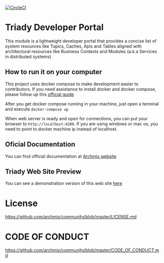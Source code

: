 [![CircleCI](https://circleci.com/gh/triady-oss/governance.svg?style=svg)](https://circleci.com/gh/triady-oss/governance)

# Triady Developer Portal

This module is a lightweight developer portal that provides a concise list of system resources like Topics, Caches, Apis and Tables aligned with architectural resources like Business Contexts and Modules (a.k.a Services in distributed systems)

## How to run it on your computer
This project uses docker compose to make development easier to contributors. 
If you need assistance to install docker and docker compose, please follow up this [official guide](https://docs.docker.com/compose/install/)

After you get docker compose running in your machine, just open a terminal and execute
`docker-compose up`

When web server is ready and open for connections, you can put your browser to `http://localhost:4200`. If you are using windows or mac os, you need to point to docker machine ip instead of localhost.


## Oficial Documentation
You can find official documentation at [Archmix website](https://archmix.org)

## Triady Web Site Preview
You can see a demonstration version of this web site [here](https://governance.archmix.org)

# License
https://github.com/archmix/community/blob/master/LICENSE.md

# CODE OF CONDUCT
https://github.com/archmix/community/blob/master/CODE_OF_CONDUCT.md
